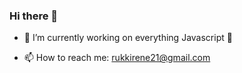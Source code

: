### Hi there 👋

- 🔭 I’m currently working on everything Javascript 💯

- 📫 How to reach me: rukkirene21@gmail.com


